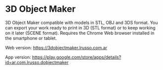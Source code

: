 # 3D Object Maker

3D Object Maker compatible with models in STL, OBJ and 3DS format. You can export your work ready to print in 3D (STL format) or to keep working on it later (SCENE format). Requires the Chrome Web browser installed in the smartphone or tablet.

Web version: https://3dobjectmaker.lrusso.com.ar

App version: https://play.google.com/store/apps/details?id=ar.com.lrusso.dobjectmaker
